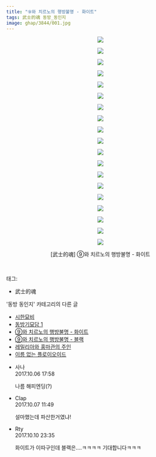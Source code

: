 ```yaml
---
title: "⑨와 치르노의 행방불명 - 화이트"
tags: 武士的魂 동방_동인지
image: ghap/3844/001.jpg
---
```

<div class="article">
<p style="text-align: center; clear: none; float: none;"><img src="{{ site.nasurl }}/ghap/3844/001.jpg"/></p>
<p style="text-align: center; clear: none; float: none;"><img src="{{ site.nasurl }}/ghap/3844/002.jpg"/></p>
<p style="text-align: center; clear: none; float: none;"><img src="{{ site.nasurl }}/ghap/3844/003.jpg"/></p>
<p style="text-align: center; clear: none; float: none;"><img src="{{ site.nasurl }}/ghap/3844/004.jpg"/></p>
<p style="text-align: center; clear: none; float: none;"><img src="{{ site.nasurl }}/ghap/3844/005.jpg"/></p>
<p style="text-align: center; clear: none; float: none;"><img src="{{ site.nasurl }}/ghap/3844/006.jpg"/></p>
<p style="text-align: center; clear: none; float: none;"><img src="{{ site.nasurl }}/ghap/3844/007.jpg"/></p>
<p style="text-align: center; clear: none; float: none;"><img src="{{ site.nasurl }}/ghap/3844/008.jpg"/></p>
<p style="text-align: center; clear: none; float: none;"><img src="{{ site.nasurl }}/ghap/3844/009.jpg"/></p>
<p style="text-align: center; clear: none; float: none;"><img src="{{ site.nasurl }}/ghap/3844/010.jpg"/></p>
<p style="text-align: center; clear: none; float: none;"><img src="{{ site.nasurl }}/ghap/3844/011.jpg"/></p>
<p style="text-align: center; clear: none; float: none;"><img src="{{ site.nasurl }}/ghap/3844/012.jpg"/></p>
<p style="text-align: center; clear: none; float: none;"><img src="{{ site.nasurl }}/ghap/3844/013.jpg"/></p>
<p style="text-align: center; clear: none; float: none;"><img src="{{ site.nasurl }}/ghap/3844/014.jpg"/></p>
<p style="text-align: center; clear: none; float: none;"><img src="{{ site.nasurl }}/ghap/3844/015.jpg"/></p>
<p style="text-align: center; clear: none; float: none;"><img src="{{ site.nasurl }}/ghap/3844/016.jpg"/></p>
<p style="text-align: center; clear: none; float: none;"><img src="{{ site.nasurl }}/ghap/3844/017.jpg"/></p>
<p style="text-align: center; clear: none; float: none;"><img src="{{ site.nasurl }}/ghap/3844/018.jpg"/></p>
<p style="text-align: center; clear: none; float: none;"><img src="{{ site.nasurl }}/ghap/3844/019.jpg"/></p>
<p style="text-align: center; clear: none; float: none;">[武士的魂] ⑨와 치르노의 행방불명 - 화이트</p>
<p><br/></p>
</div><div class="tagTrail">
<p>태그: </p>
<ul>
<li>武士的魂</li>
</ul>
</div><div class="another">
<p>'동방 동인지' 카테고리의 다른 글</p>
<ul>
<li><a href="/2017-10-09-ghap_3849">시한묘비</a></li>
<li><a href="/2017-10-09-ghap_3848">동방기묘담 1</a></li>
<li><a href="/2017-10-06-ghap_3844">⑨와 치르노의 행방불명 - 화이트</a></li>
<li><a href="/2017-10-06-ghap_3843">⑨와 치르노의 행방불명 - 블랙</a></li>
<li><a href="/2017-10-06-ghap_3839">레밀리아와 홍마관의 주인</a></li>
<li><a href="/2017-10-06-ghap_3836">이름 없는 플로이오이드</a></li>
</ul>
</div><div class="cb_module cb_fluid">
<div class="cb_wrt cb_profile">
<div class="comment">
<ul>
<li class="cb_thumb_off" id="comment15098362">
<div class="cb_comment_area">
<div class="cb_info_area">
<div class="cb_section">
<span class="cb_nick_name">사나</span>
</div>
<div class="cb_section">
<span class="cb_date">2017.10.06 17:58 </span>
</div>
</div>
<div class="cb_dsc_comment">
<p class="cb_dsc">
											나름 해피엔딩(?)
										</p>
</div>
</div></li>
<li class="cb_thumb_off" id="comment15098825">
<div class="cb_comment_area">
<div class="cb_info_area">
<div class="cb_section">
<span class="cb_nick_name">Clap</span>
</div>
<div class="cb_section">
<span class="cb_date">2017.10.07 11:49 </span>
</div>
</div>
<div class="cb_dsc_comment">
<p class="cb_dsc">
											설마했는데 파산한거였냐!
										</p>
</div>
</div></li>
<li class="cb_thumb_off" id="comment15102183">
<div class="cb_comment_area">
<div class="cb_info_area">
<div class="cb_section">
<span class="cb_nick_name">Rty</span>
</div>
<div class="cb_section">
<span class="cb_date">2017.10.10 23:35 </span>
</div>
</div>
<div class="cb_dsc_comment">
<p class="cb_dsc">
											화이트가 이따구인데 블랙은....ㅋㅋㅋㅋ 기대합니다ㅋㅋㅋ
										</p>
</div>
</div></li>
</ul>
</div>
</div><!-- commentList close -->
</div>